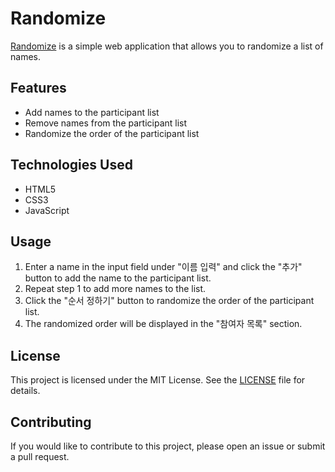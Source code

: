 # Randomize

[Randomize](https://kimseungdeok.github.io/randomize/) is a simple web application that allows you to randomize a list of names.

## Features

-   Add names to the participant list
-   Remove names from the participant list
-   Randomize the order of the participant list

## Technologies Used

-   HTML5
-   CSS3
-   JavaScript

## Usage

1. Enter a name in the input field under "이름 입력" and click the "추가" button to add the name to the participant list.
2. Repeat step 1 to add more names to the list.
3. Click the "순서 정하기" button to randomize the order of the participant list.
4. The randomized order will be displayed in the "참여자 목록" section.

## License

This project is licensed under the MIT License. See the [LICENSE](LICENSE) file for details.

## Contributing

If you would like to contribute to this project, please open an issue or submit a pull request.
